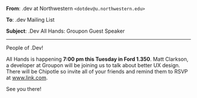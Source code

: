 **From**: .dev at Northwestern `<dotdev@u.northwestern.edu>`

**To**: .dev Mailing List

**Subject**: .Dev All Hands: Groupon Guest Speaker

----

People of .Dev! 

All Hands is happening **7:00 pm this Tuesday in Ford 1.350**. Matt Clarkson, a developer at Groupon will be joining us to talk about better UX design. There will be Chipotle so invite all of your friends and remind them to RSVP at www.link.com. 

See you there!


